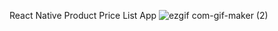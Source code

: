React Native Product Price List App
![ezgif com-gif-maker (2)](https://user-images.githubusercontent.com/79175602/144590037-22892de1-dcd5-4f61-965b-d066820c97c5.gif)

